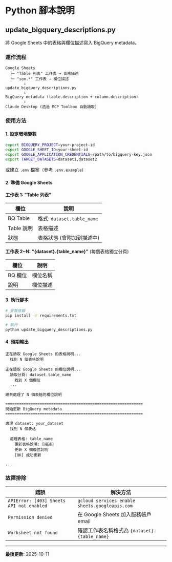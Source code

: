 # Python 腳本說明

## update_bigquery_descriptions.py

將 Google Sheets 中的表格與欄位描述寫入 BigQuery metadata。

### 運作流程

```
Google Sheets
  ├─ "Table 列表" 工作表 → 表格描述
  └─ "sem.*" 工作表 → 欄位描述
        ↓
update_bigquery_descriptions.py
        ↓
BigQuery metadata (table.description + column.description)
        ↓
Claude Desktop (透過 MCP Toolbox 自動讀取)
```

### 使用方法

#### 1. 設定環境變數

```bash
export BIGQUERY_PROJECT=your-project-id
export GOOGLE_SHEET_ID=your-sheet-id
export GOOGLE_APPLICATION_CREDENTIALS=/path/to/bigquery-key.json
export TARGET_DATASETS=dataset1,dataset2
```

或建立 `.env` 檔案（參考 `.env.example`）

#### 2. 準備 Google Sheets

**工作表 1: "Table 列表"**

| 欄位 | 說明 |
|------|------|
| BQ Table | 格式: `dataset.table_name` |
| Table 說明 | 表格描述 |
| 狀態 | 表格狀態 (會附加到描述中) |

**工作表 2~N: "{dataset}.{table_name}"** (每個表格獨立分頁)

| 欄位 | 說明 |
|------|------|
| BQ 欄位 | 欄位名稱 |
| 說明 | 欄位描述 |

#### 3. 執行腳本

```bash
# 安裝依賴
pip install -r requirements.txt

# 執行
python update_bigquery_descriptions.py
```

#### 4. 預期輸出

```
正在讀取 Google Sheets 的表格說明...
  找到 N 個表格說明

正在讀取 Google Sheets 的欄位說明...
  讀取分頁: dataset.table_name
    找到 X 個欄位
  ...

總共處理了 N 個表格的欄位說明

============================================================
開始更新 BigQuery metadata
============================================================

處理 dataset: your_dataset
  找到 N 個表格

  處理表格: table_name
    更新表格說明: [描述]
    更新 X 個欄位說明
    [OK] 成功更新

...
```

### 故障排除

| 錯誤 | 解決方法 |
|------|---------|
| `APIError: [403] Sheets API not enabled` | `gcloud services enable sheets.googleapis.com` |
| `Permission denied` | 在 Google Sheets 加入服務帳戶 email |
| `Worksheet not found` | 確認工作表名稱格式為 `{dataset}.{table_name}` |

---

**最後更新**: 2025-10-11
